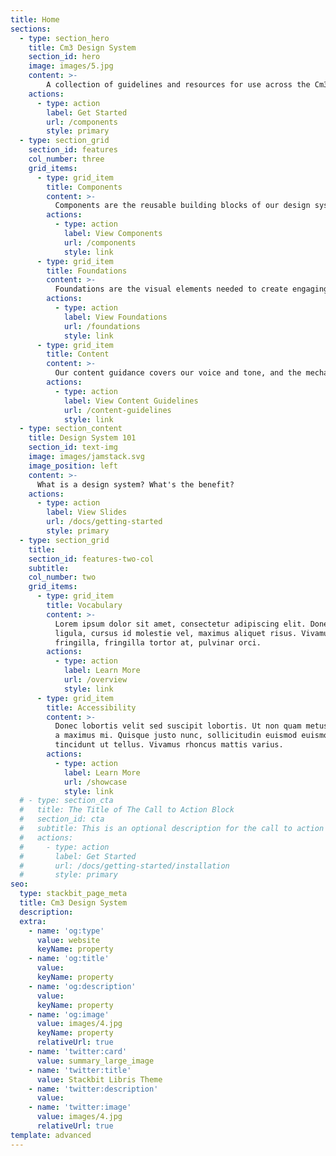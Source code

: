 ```yaml
---
title: Home
sections:
  - type: section_hero
    title: Cm3 Design System
    section_id: hero
    image: images/5.jpg
    content: >-
        A collection of guidelines and resources for use across the Cm3 product.
    actions:
      - type: action
        label: Get Started
        url: /components
        style: primary
  - type: section_grid
    section_id: features
    col_number: three
    grid_items:
      - type: grid_item
        title: Components
        content: >-
          Components are the reusable building blocks of our design system. Each component meets a specific interaction or UI need, and has been specifically created to work together to create patterns and intuitive user experiences.
        actions:
          - type: action
            label: View Components
            url: /components
            style: link
      - type: grid_item
        title: Foundations
        content: >-
          Foundations are the visual elements needed to create engaging end-to-end user experiences. This includes guidance on iconography, typography, layout and structure.
        actions:
          - type: action
            label: View Foundations
            url: /foundations
            style: link
      - type: grid_item
        title: Content
        content: >-
          Our content guidance covers our voice and tone, and the mechanics of our grammar and style. We use clear, concise and conversational language to craft the messages teams need to know, to get them to where they need to go.
        actions:
          - type: action
            label: View Content Guidelines
            url: /content-guidelines
            style: link
  - type: section_content
    title: Design System 101
    section_id: text-img
    image: images/jamstack.svg
    image_position: left
    content: >-
      What is a design system? What's the benefit?
    actions:
      - type: action
        label: View Slides
        url: /docs/getting-started
        style: primary
  - type: section_grid
    title:
    section_id: features-two-col
    subtitle:
    col_number: two
    grid_items:
      - type: grid_item
        title: Vocabulary
        content: >-
          Lorem ipsum dolor sit amet, consectetur adipiscing elit. Donec nisl
          ligula, cursus id molestie vel, maximus aliquet risus. Vivamus in nibh
          fringilla, fringilla tortor at, pulvinar orci.
        actions:
          - type: action
            label: Learn More
            url: /overview
            style: link
      - type: grid_item
        title: Accessibility
        content: >-
          Donec lobortis velit sed suscipit lobortis. Ut non quam metus. Nullam
          a maximus mi. Quisque justo nunc, sollicitudin euismod euismod at,
          tincidunt ut tellus. Vivamus rhoncus mattis varius.
        actions:
          - type: action
            label: Learn More
            url: /showcase
            style: link
  # - type: section_cta
  #   title: The Title of The Call to Action Block
  #   section_id: cta
  #   subtitle: This is an optional description for the call to action block.
  #   actions:
  #     - type: action
  #       label: Get Started
  #       url: /docs/getting-started/installation
  #       style: primary
seo:
  type: stackbit_page_meta
  title: Cm3 Design System
  description: 
  extra:
    - name: 'og:type'
      value: website
      keyName: property
    - name: 'og:title'
      value: 
      keyName: property
    - name: 'og:description'
      value: 
      keyName: property
    - name: 'og:image'
      value: images/4.jpg
      keyName: property
      relativeUrl: true
    - name: 'twitter:card'
      value: summary_large_image
    - name: 'twitter:title'
      value: Stackbit Libris Theme
    - name: 'twitter:description'
      value: 
    - name: 'twitter:image'
      value: images/4.jpg
      relativeUrl: true
template: advanced
---
```

